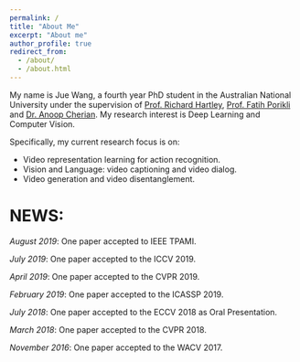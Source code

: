 ```yaml
---
permalink: /
title: "About Me"
excerpt: "About me"
author_profile: true
redirect_from: 
  - /about/
  - /about.html
---
```


My name is Jue Wang, a fourth year PhD student in the Australian National University under  the supervision of [Prof. Richard Hartley](http://users.cecs.anu.edu.au/~hartley/), [Prof. Fatih Porikli](http://www.porikli.com) and [Dr. Anoop Cherian](http://users.cecs.anu.edu.au/~cherian/). My research interest is Deep Learning and Computer Vision. 

Specifically, my current research focus is on:
* Video representation learning for action recognition.
* Vision and Language: video captioning  and video dialog.
* Video generation and video disentanglement.


NEWS:
======
*August 2019*: One paper accepted to IEEE TPAMI.

*July 2019*: One paper accepted to the ICCV 2019.

*April 2019*: One paper accepted to the CVPR 2019.

*February 2019*: One paper accepted to the ICASSP 2019.

*July 2018*: One paper accepted to the ECCV 2018 as Oral Presentation.

*March 2018*: One paper accepted to the CVPR 2018.

*November 2016*: One paper accepted to the WACV 2017.